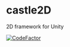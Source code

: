# castle2D
2D framework for Unity

[![CodeFactor](https://www.codefactor.io/repository/github/uniquecorn/castle2d/badge)](https://www.codefactor.io/repository/github/uniquecorn/castle2d)
